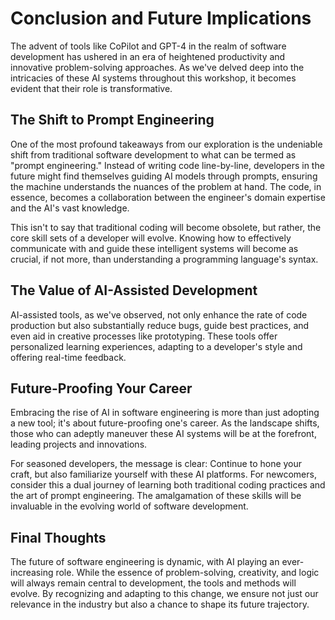 # Conclusion and Future Implications

The advent of tools like CoPilot and GPT-4 in the realm of software development has ushered in an era of heightened productivity and innovative problem-solving approaches. As we've delved deep into the intricacies of these AI systems throughout this workshop, it becomes evident that their role is transformative.

## The Shift to Prompt Engineering

One of the most profound takeaways from our exploration is the undeniable shift from traditional software development to what can be termed as "prompt engineering." Instead of writing code line-by-line, developers in the future might find themselves guiding AI models through prompts, ensuring the machine understands the nuances of the problem at hand. The code, in essence, becomes a collaboration between the engineer's domain expertise and the AI's vast knowledge.

This isn't to say that traditional coding will become obsolete, but rather, the core skill sets of a developer will evolve. Knowing how to effectively communicate with and guide these intelligent systems will become as crucial, if not more, than understanding a programming language's syntax.

## The Value of AI-Assisted Development

AI-assisted tools, as we've observed, not only enhance the rate of code production but also substantially reduce bugs, guide best practices, and even aid in creative processes like prototyping. These tools offer personalized learning experiences, adapting to a developer's style and offering real-time feedback.

## Future-Proofing Your Career

Embracing the rise of AI in software engineering is more than just adopting a new tool; it's about future-proofing one's career. As the landscape shifts, those who can adeptly maneuver these AI systems will be at the forefront, leading projects and innovations.

For seasoned developers, the message is clear: Continue to hone your craft, but also familiarize yourself with these AI platforms. For newcomers, consider this a dual journey of learning both traditional coding practices and the art of prompt engineering. The amalgamation of these skills will be invaluable in the evolving world of software development.

## Final Thoughts

The future of software engineering is dynamic, with AI playing an ever-increasing role. While the essence of problem-solving, creativity, and logic will always remain central to development, the tools and methods will evolve. By recognizing and adapting to this change, we ensure not just our relevance in the industry but also a chance to shape its future trajectory.


